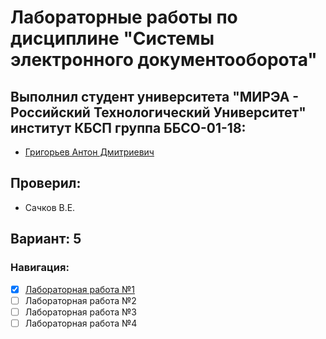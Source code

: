 # Лабораторные работы по дисциплине "Системы электронного документооборота"

## Выполнил студент университета "МИРЭА - Российский Технологический Университет" институт КБСП группа ББСО-01-18: 
- [Григорьев Антон Дмитриевич](https://github.com/Zeph1rr)

## Проверил:
- Сачков В.Е.

## Вариант: 5

### Навигация:
- [x] [Лабораторная работа №1](lab1/)
- [ ] Лабораторная работа №2
- [ ] Лабораторная работа №3
- [ ] Лабораторная работа №4